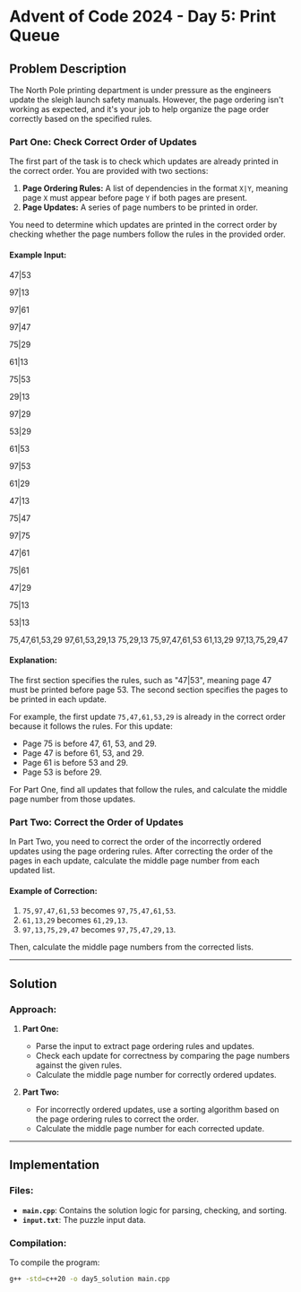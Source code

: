 # Advent of Code 2024 - Day 5: Print Queue

## Problem Description

The North Pole printing department is under pressure as the engineers update the sleigh launch safety manuals. However, the page ordering isn't working as expected, and it's your job to help organize the page order correctly based on the specified rules.

### Part One: Check Correct Order of Updates
The first part of the task is to check which updates are already printed in the correct order. You are provided with two sections:
1. **Page Ordering Rules:** A list of dependencies in the format `X|Y`, meaning page `X` must appear before page `Y` if both pages are present.
2. **Page Updates:** A series of page numbers to be printed in order.

You need to determine which updates are printed in the correct order by checking whether the page numbers follow the rules in the provided order.

#### Example Input:

47|53

97|13

97|61

97|47

75|29

61|13

75|53

29|13

97|29

53|29

61|53

97|53

61|29

47|13

75|47

97|75

47|61

75|61

47|29

75|13

53|13

75,47,61,53,29
97,61,53,29,13
75,29,13
75,97,47,61,53
61,13,29
97,13,75,29,47

#### Explanation:
The first section specifies the rules, such as "47|53", meaning page 47 must be printed before page 53. The second section specifies the pages to be printed in each update.

For example, the first update `75,47,61,53,29` is already in the correct order because it follows the rules. For this update:
- Page 75 is before 47, 61, 53, and 29.
- Page 47 is before 61, 53, and 29.
- Page 61 is before 53 and 29.
- Page 53 is before 29.

For Part One, find all updates that follow the rules, and calculate the middle page number from those updates.

### Part Two: Correct the Order of Updates
In Part Two, you need to correct the order of the incorrectly ordered updates using the page ordering rules. After correcting the order of the pages in each update, calculate the middle page number from each updated list.

#### Example of Correction:
1. `75,97,47,61,53` becomes `97,75,47,61,53`.
2. `61,13,29` becomes `61,29,13`.
3. `97,13,75,29,47` becomes `97,75,47,29,13`.

Then, calculate the middle page numbers from the corrected lists.

---

## Solution

### Approach:
1. **Part One:**
    - Parse the input to extract page ordering rules and updates.
    - Check each update for correctness by comparing the page numbers against the given rules.
    - Calculate the middle page number for correctly ordered updates.

2. **Part Two:**
    - For incorrectly ordered updates, use a sorting algorithm based on the page ordering rules to correct the order.
    - Calculate the middle page number for each corrected update.

---

## Implementation

### Files:
- **`main.cpp`**: Contains the solution logic for parsing, checking, and sorting.
- **`input.txt`**: The puzzle input data.

### Compilation:
To compile the program:

```bash
g++ -std=c++20 -o day5_solution main.cpp
